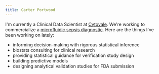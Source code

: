 ```yaml
---
title: Carter Portwood
---
```


I'm currently a Clinical Data Scientist at [Cytovale](https://cytovale.com/). We're working to commercialize a [microfluidic sepsis diagnostic](https://pubmed.ncbi.nlm.nih.gov/29630392/). Here are the things I've been working on lately:
- informing decision-making with rigorous statistical inference
- biostats consulting for clinical research
- providing statistical guidance for verification study design
- building predictive models
- designing analytical validation studies for FDA submission




